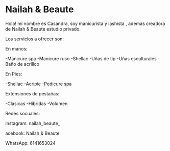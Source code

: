 # Nailah & Beaute



Hola! mi nombre es Casandra, soy manicurista y lashista , ademas creadora de Nailah & Beaute estudio privado.

Los servicios a ofrecer son: 

En manos:

-Manicure spa
-Manicure ruso
-Shellac
-Uñas de tip
-Uñas esculturales 
-Baño de acrilico


En Pies:

-Shellac
-Acripie 
-Pedicure spa


Extensiones de pestañas:

-Clasicas
-Hibridas
-Volumen 


Redes socuales:

instagram: nailah_beaute_

acebook: Nailah & Beaute

WhatsApp: 6141653024
